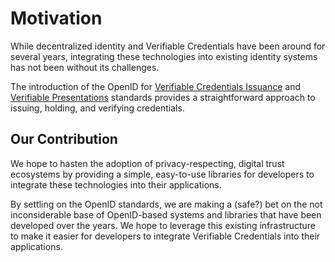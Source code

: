 # Motivation

While decentralized identity and Verifiable Credentials have been around for several years, integrating these technologies into existing identity systems has not been without its challenges.

The introduction of the OpenID for [Verifiable Credentials Issuance](<https://openid.net/specs/openid-4-verifiable-credential-issuance-1_0.html>) and [Verifiable Presentations](<https://openid.net/specs/openid-4-verifiable-presentations-1_0.html>) standards provides a straightforward approach to issuing, holding, and verifying credentials.

## Our Contribution

We hope to hasten the adoption of privacy-respecting, digital trust ecosystems by providing a simple, easy-to-use libraries for developers to integrate these technologies into their applications.

By settling on the OpenID standards, we are making a (safe?) bet on the not inconsiderable base of OpenID-based systems and libraries that have been developed over the years. We hope to leverage this existing infrastructure to make it easier for developers to integrate Verifiable Credentials into their applications.
